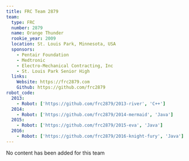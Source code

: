 ```yaml
---
title: FRC Team 2879
team:
  type: FRC
  number: 2879
  name: Orange Thunder
  rookie_year: 2009
  location: St. Louis Park, Minnesota, USA
  sponsors:
    - Pentair Foundation
    - Medtronic
    - Electro-Mechanical Contracting, Inc
    - St. Louis Park Senior High
  links:
    Website: https://frc2879.com
    Github: https://github.com/frc2879
robot_code:
  2013:
    - Robot: ['https://github.com/frc2879/2013-river', 'C++']
  2014:
    - Robot: ['https://github.com/frc2879/2014-mermaid', 'Java']
  2015:
    - Robot: ['https://github.com/frc2879/2015-eva', 'Java']
  2016:
    - Robot: ['https://github.com/frc2879/2016-knight-fury', 'Java']
---
```

No content has been added for this team
